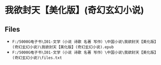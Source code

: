 # 我欲封天【美化版】(奇幻玄幻小说)

## Files

- `F:/5000G电子书\I01-文学（小说 诗歌 名著 写作）\中国小说\我欲封天【美化版】(奇幻玄幻小说)\我欲封天【美化版】(奇幻玄幻小说).epub`
- `F:/5000G电子书\I01-文学（小说 诗歌 名著 写作）\中国小说\我欲封天【美化版】(奇幻玄幻小说)\files.txt`

